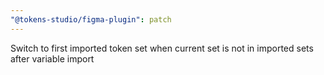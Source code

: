 ```yaml
---
"@tokens-studio/figma-plugin": patch
---
```


Switch to first imported token set when current set is not in imported sets after variable import
